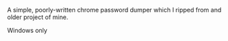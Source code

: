 A simple, poorly-written chrome password dumper which I ripped from and older project of mine.

Windows only

